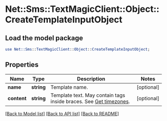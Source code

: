 # Net::Sms::TextMagicClient::Object::CreateTemplateInputObject

## Load the model package
```perl
use Net::Sms::TextMagicClient::Object::CreateTemplateInputObject;
```

## Properties
Name | Type | Description | Notes
------------ | ------------- | ------------- | -------------
**name** | **string** | Template name. | [optional] 
**content** | **string** | Template text. May contain tags inside braces. See [Get timezones](https://docs.textmagic.com/#section/Custom-fields-list-(Merge-tags)). | [optional] 

[[Back to Model list]](../README.md#documentation-for-models) [[Back to API list]](../README.md#documentation-for-api-endpoints) [[Back to README]](../README.md)



